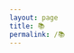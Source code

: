 ```yaml
---
layout: page
title: 📚
permalink: /📚
---
```


<script>document.getElementsByClassName("post-title").item(0).innerText = null;</script>
